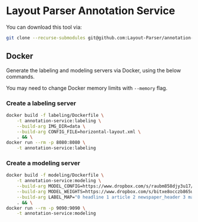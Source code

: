 # Layout Parser Annotation Service

You can download this tool via:

```bash
git clone --recurse-submodules git@github.com:Layout-Parser/annotation-service.git
```

## Docker

Generate the labeling and  modeling servers via Docker, using the below commands. 

You may need to change Docker memory limits with `--memory` flag.

### Create a labeling server

```bash
docker build -f labeling/Dockerfile \
    -t annotation-service:labeling \
    --build-arg IMG_DIR=data \
    --build-arg CONFIG_FILE=horizontal-layout.xml \
    . && \
docker run --rm -p 8080:8080 \
    -t annotation-service:labeling
```

### Create a modeling server

```bash
docker build -f modeling/Dockerfile \
    -t annotation-service:modeling \
    --build-arg MODEL_CONFIG=https://www.dropbox.com/s/raubm858djy3u17/config.yaml?dl=1 \
    --build-arg MODEL_WEIGHTS=https://www.dropbox.com/s/bitxe8occzb865u/model_final.pth?dl=1 \
    --build-arg LABEL_MAP="0 headline 1 article 2 newspaper_header 3 masthead 4 author 5 photograph 6 image_caption 7 page_number 8 table 9 cartoon_or_advertisement" \
    . && \
docker run --rm -p 9090:9090 \
    -t annotation-service:modeling
```